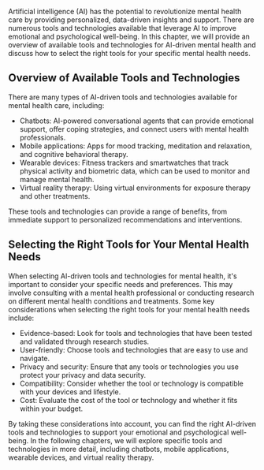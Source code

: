 
Artificial intelligence (AI) has the potential to revolutionize mental health care by providing personalized, data-driven insights and support. There are numerous tools and technologies available that leverage AI to improve emotional and psychological well-being. In this chapter, we will provide an overview of available tools and technologies for AI-driven mental health and discuss how to select the right tools for your specific mental health needs.

Overview of Available Tools and Technologies
--------------------------------------------

There are many types of AI-driven tools and technologies available for mental health care, including:

* Chatbots: AI-powered conversational agents that can provide emotional support, offer coping strategies, and connect users with mental health professionals.
* Mobile applications: Apps for mood tracking, meditation and relaxation, and cognitive behavioral therapy.
* Wearable devices: Fitness trackers and smartwatches that track physical activity and biometric data, which can be used to monitor and manage mental health.
* Virtual reality therapy: Using virtual environments for exposure therapy and other treatments.

These tools and technologies can provide a range of benefits, from immediate support to personalized recommendations and interventions.

Selecting the Right Tools for Your Mental Health Needs
------------------------------------------------------

When selecting AI-driven tools and technologies for mental health, it's important to consider your specific needs and preferences. This may involve consulting with a mental health professional or conducting research on different mental health conditions and treatments. Some key considerations when selecting the right tools for your mental health needs include:

* Evidence-based: Look for tools and technologies that have been tested and validated through research studies.
* User-friendly: Choose tools and technologies that are easy to use and navigate.
* Privacy and security: Ensure that any tools or technologies you use protect your privacy and data security.
* Compatibility: Consider whether the tool or technology is compatible with your devices and lifestyle.
* Cost: Evaluate the cost of the tool or technology and whether it fits within your budget.

By taking these considerations into account, you can find the right AI-driven tools and technologies to support your emotional and psychological well-being. In the following chapters, we will explore specific tools and technologies in more detail, including chatbots, mobile applications, wearable devices, and virtual reality therapy.
